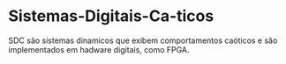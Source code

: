 # Sistemas-Digitais-Ca-ticos
SDC são sistemas dinamicos que exibem comportamentos caóticos e são implementados em hadware digitais, como FPGA. 

